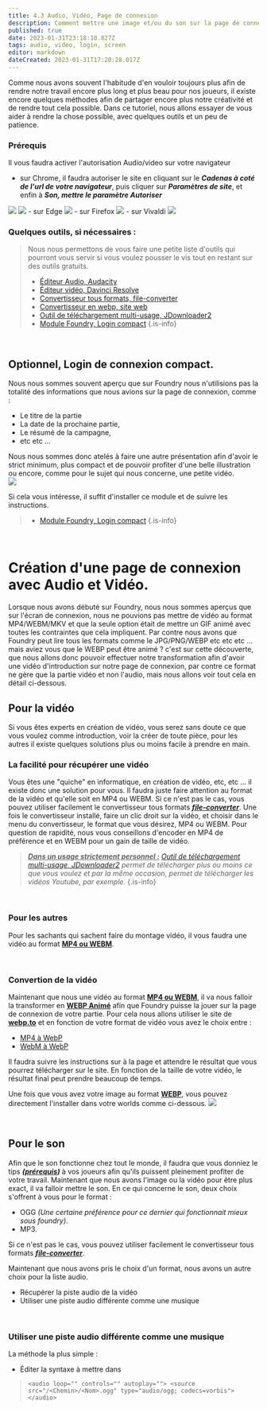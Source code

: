 ```yaml
---
title: 4.3 Audio, Vidéo, Page de connexion
description: Comment mettre une image et/ou du son sur la page de connexion
published: true
date: 2023-01-31T23:18:10.827Z
tags: audio, video, login, screen
editor: markdown
dateCreated: 2023-01-31T17:20:28.017Z
---
```


Comme nous avons souvent l'habitude d'en vouloir toujours plus afin de rendre notre travail encore plus long et plus beau pour nos joueurs, il existe encore quelques méthodes afin de partager encore plus notre créativité et de rendre tout cela possible.
Dans ce tutoriel, nous allons essayer de vous aider à rendre la chose possible, avec quelques outils et un peu de patience.
<br>
### Prérequis
Il vous faudra activer l'autorisation Audio/video sur votre navigateur
- sur Chrome, il faudra autoriser le site en cliquant sur le ***Cadenas à coté de l'url de votre navigateur***, puis cliquer sur ***Paramètres de site***, et enfin à ***Son, mettre le paramètre Autoriser***
<img src="https://puu.sh/Jy5Ho/1aab4d18a2.png">
<img src="https://puu.sh/Jy5HI/227b572a6a.png">
- sur Edge
<img src="https://puu.sh/Jy5ue/6dcc4bdb19.png">
- sur Firefox
<img src="https://puu.sh/Jy5tr/ccfaf8b81e.png">
- sur Vivaldi
<img src="https://puu.sh/Jy5vT/4dde9801c2.png">

<br>

### Quelques outils, si nécessaires :
> Nous nous permettons de vous faire une petite liste d'outils qui pourront vous servir si vous voulez pousser le vis tout en restant sur des outils gratuits.
> - [Éditeur Audio, Audacity](https://www.audacityteam.org/download/)
> - [Éditeur vidéo, Davinci Resolve](https://www.blackmagicdesign.com/fr/products/davinciresolve/)
> - [Convertisseur tous formats, file-converter](https://framalibre.org/content/file-converter)
> - [Convertisseur en webp, site web](https://webp.to/)
> - [Outil de téléchargement multi-usage, JDownloader2](https://jdownloader.org/jdownloader2)
> - [Module Foundry, Login compact](https://gitlab.com/sasmira/_fr-core-logon)
{.is-info}

<br>

## Optionnel, Login de connexion compact.
Nous nous sommes souvent aperçu que sur Foundry nous n'utilisions pas la totalité des informations que nous avions sur la page de connexion, comme :
- Le titre de la partie
- La date de la prochaine partie,
- Le résumé de la campagne,
- etc etc ... 

Nous nous sommes donc atelés à faire une autre présentation afin d'avoir le strict minimum, plus compact et de pouvoir profiter d'une belle illustration ou encore, comme pour le sujet qui nous concerne, une petite vidéo.
<br>
<img src="https://puu.sh/Jy4oy/801517e986.jpg">

Si cela vous intéresse, il suffit d'installer ce module et de suivre les instructions.
> - [Module Foundry, Login compact](https://gitlab.com/sasmira/_fr-core-logon)
{.is-info}

<br>

# Création d'une page de connexion avec Audio et Vidéo.
Lorsque nous avons débuté sur Foundry, nous nous sommes aperçus que sur l'écran de connexion, nous ne pouvions pas mettre de vidéo au format MP4/WEBM/MKV et que la seule option était de mettre un GIF animé avec toutes les contraintes que cela impliquent.
Par contre nous avons que Foundry peut lire tous les formats comme le JPG/PNG/WEBP etc etc etc ... mais aviez vous que le WEBP peut être animé ? c'est sur cette découverte, que nous allons donc pouvoir effectuer notre transformation afin d'avoir une vidéo d'introduction sur notre page de connexion, par contre ce format ne gère que la partie vidéo et non l'audio, mais nous allons voir tout cela en détail ci-dessous. 
<br>
## Pour la vidéo
Si vous êtes experts en création de vidéo, vous serez sans doute ce que vous voulez comme introduction, voir la créer de toute pièce, pour les autres il existe quelques solutions plus ou moins facile à prendre en main.
<br>
### La facilité pour récupérer une vidéo
Vous êtes une "quiche" en informatique, en création de vidéo, etc, etc ... il existe donc une solution pour vous. Il faudra juste faire attention au format de la vidéo et qu'elle soit en MP4 ou WEBM. Si ce n'est pas le cas, vous pouvez utiliser facilement le convertisseur tous formats ***[file-converter](https://framalibre.org/content/file-converter)***.
Une fois le convertisseur installé, faire un clic droit sur la vidéo, et choisir dans le menu du convertisseur, le format que vous désirez, MP4 ou WEBM. Pour question de rapidité, nous vous conseillons d'encoder en MP4 de préférence et en WEBM pour un gain de taille de vidéo.

> <u>***Dans un usage strictement personnel :***</u> *[Outil de téléchargement multi-usage, JDownloader2](https://jdownloader.org/jdownloader2) permet de télécharger plus ou moins ce que vous voulez et par la même occasion, permet de télécharger les vidéos Youtube, par exemple.*
{.is-info}

<br>

### Pour les autres
Pour les sachants qui sachent faire du montage vidéo, il vous faudra une vidéo au format <u>**MP4 ou WEBM**</u>.

<br>

### Convertion de la vidéo
Maintenant que nous une vidéo au format <u>**MP4 ou WEBM**</u>, il va nous falloir la transformer en <u>**WEBP Animé**</u> afin que Foundry puisse la jouer sur la page de connexion de votre partie.
Pour cela nous allons utiliser le site de **[webp.to](https://webp.to/?lang=fr)** et en fonction de votre format de vidéo vous avez le choix entre :
- [MP4 à WebP](https://webp.to/mp4-webp/)
- [WebM à WebP](https://webp.to/webm-webp/)

Il faudra suivre les instructions sur à la page et attendre le résultat que vous pourrez télécharger sur le site. En fonction de la taille de votre vidéo, le résultat final peut prendre beaucoup de temps.

Une fois que vous avez votre image au format <u>**WEBP**</u>, vous pouvez directement l'installer dans votre worlds comme ci-dessous.
<img src="https://puu.sh/Jy5YM/f1e09e3835.png">

<br>

## Pour le son
Afin que le son fonctionne chez tout le monde, il faudra que vous donniez le tips ***([prérequis](https://foundryvtt.wiki/fr/pour-commencer/audio-video-login-screen#pr%C3%A9requis))*** à vos joueurs afin qu'ils puissent pleinement profiter de votre travail. 
Maintenant que nous avons l'image ou la vidéo pour être plus exact, il va falloir mettre le son.
En ce qui concerne le son, deux choix s'offrent à vous pour le format :
- OGG *(Une certaine préférence pour ce dernier qui fonctionnait mieux sous foundry)*.
- MP3.

Si ce n'est pas le cas, vous pouvez utiliser facilement le convertisseur tous formats ***[file-converter](https://framalibre.org/content/file-converter)***.

Maintenant que nous avons pris le choix d'un format, nous avons un autre choix pour la liste audio.
- Récupérer la piste audio de la vidéo
- Utiliser une piste audio différente comme une musique

<br>

### Utiliser une piste audio différente comme une musique
La méthode la plus simple :
- Éditer 
la syntaxe à mettre dans 
> `<audio loop="" controls="" autoplay="">
>     <source src="/<Chemin>/<Nom>.ogg" type="audio/ogg; codecs=vorbis">
> </audio>`